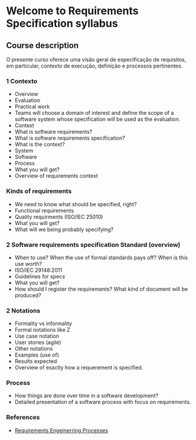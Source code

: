 # Welcome to Requirements Specification syllabus

## Course description
O presente curso oferece uma visão geral de especificação de requisitos, em particular, contexto de execução, definição e processos pertinentes.

### 1 Contexto
- Overview
 - Evaluation
 - Practical work
  - Teams will choose a domain of interest and define the scope of a software system whose specification will be used as the evaluation.
- Context
 - What is software requirements?
 - What is software requirements specification?
 - What is the context?
  - System
  - Software
 - Process
- What you will get?
 - Overview of requirements context

### Kinds of requirements
- We need to know what should be specified, right?
- Functional requirements
- Quality requirments (ISO/IEC 25010)
- What you will get?
 - What will we being probably specifying?

### 2 Software requirements specification Standard (overview)
- When to use? When the use of formal standards pays off? When is this use worth?
- ISO/IEC 29148:2011
- Guidelines for specs
- What you will get?
 - How should I register the requirements? What kind of document will be produced?

### 2 Notations
- Formality vs informality
- Formal notations like Z
- Use case notation
- User stories (agile)
- Other notations
- Examples (use of)
- Results expected
 - Overview of exactly how a requerement is specified.

### Process
- How things are done over time in a software development?
- Detailed presentation of a software process with focus on requirements.

### References

- [Requirements Engeinerring Processes](https://www.youtube.com/watch?v=Ec0s0z5uXQ8)
